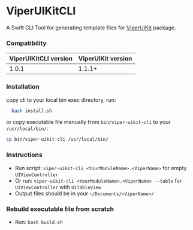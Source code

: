 # ViperUIKitCLI

A Swift CLI Tool for generating template files for [ViperUIKit](https://github.com/crystalwinghero/ViperUIKit) package.

### Compatibility
| ViperUIKitCLI version | ViperUIKit version |
| --- | --- |
| 1.0.1 | 1.1.1+ |

### Installation 
copy cli to your local bin exec directory, run:
``` bash
  bash install.sh
```
or copy executable file manually from `bin/viper-uikit-cli` to your `/usr/local/bin/`:
  ``` bash
  cp bin/viper-uikit-cli /usr/local/bin/
  ```

### Instructions
- Run script: `viper-uikit-cli <YourModuleName>.<ViperName>` for empty `UIViewController`
- Or run: `viper-uikit-cli <YourModuleName>.<ViperName> --table` for `UIViewController` with `UITableView`
- Output files should be in your `~/Documents/<ViperName>/` 


### Rebuild executable file from scratch 
- Run: `bash build.sh`
